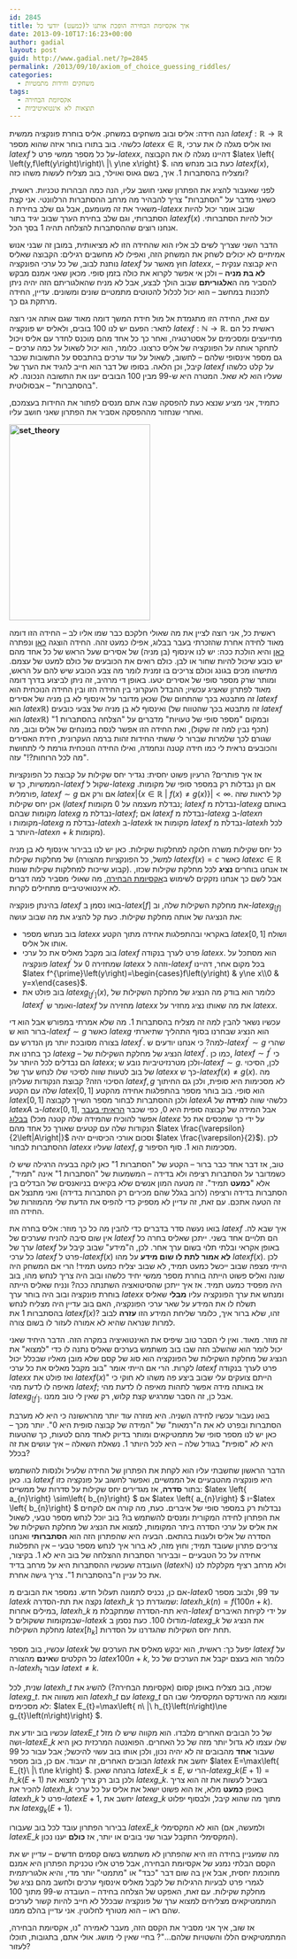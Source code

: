 ```yaml
---
id: 2845
title: איך אקסיומת הבחירה הופכת אותנו ל(כמעט) יודעי כל
date: 2013-09-10T17:16:23+00:00
author: gadial
layout: post
guid: http://www.gadial.net/?p=2845
permalink: /2013/09/10/axiom_of_choice_guessing_riddles/
categories:
  - משחקים וחידות מתמטיות
tags:
  - אקסיומת הבחירה
  - תוצאות לא אינטואיטיביות
---
```

הנה חידה: אליס ובוב משחקים במשחק. אליס בוחרת פונקציה ממשית $latex f:\mathbb{R}\to\mathbb{R}$ כלשהי. בוב בתורו בוחר איזה שהוא מספר $latex x\in\mathbb{R}$, ואז אליס מגלה לו את ערכי $latex f$ על כל מספר ממשי פרט ל-$latex x$, דהיינו מגלה לו את הקבוצה $latex \left\{ \left(y,f\left(y\right)\right)\ |\ y\ne x\right\} $. כעת בוב מנחש מהו $latex f\left(x\right)$, ומצליח בהסתברות 1. איך, בשם גאוס ואוילר, בוב מצליח לעשות משהו כזה?

לפני שאעבור להציג את הפתרון שאני חושב עליו, הנה כמה הבהרות טכניות. ראשית, כשאני מדבר על "הסתברות" צריך להבהיר מה מרחב ההסתברות הרלוונטי. אני קצת משאיר את זה מעומעם, אבל גם שלב בחירת ה-$latex x$ שבוב אומר יכול להיות הסתברותי, וגם שלב בחירת הערך שבוב יגיד בתור $latex f\left(x\right)$ יכול להיות הסתברותי. אנחנו רוצים שההסתברות להצלחה תהיה 1 בסך הכל.

הדבר השני שצריך לשים לב אליו הוא שהחידה הזו לא מציאותית, במובן זה שבני אנוש אמיתיים לא יכולים לשחק את המשחק הזה, ואפילו לא מחשבים רגילים: הקבוצה שאליס נותנת לבוב, של כל ערכי הפונקציה $latex f$ חוץ מאשר על $latex x$, היא קבוצה ענקית &#8211; **לא בת מניה** &#8211; ולכן אי אפשר לקרוא את כולה בזמן סופי. מכאן שאני אמנם מבקש להסביר מה ה**אלגוריתם** שבוב הולך לבצע, אבל לא מניח שהאלגוריתם הזה יהיה ניתן לתכנות במחשב &#8211; הוא יכול לכלול להטוטים מתמטיים שונים ומשונים. עדיין, החידה מרתקת גם כך.

עם זאת, החידה הזו מתגמדת אל מול חידת המשך דומה מאוד שגם אותה אני רוצה לתאר: הפעם יש לנו 100 בובים, ולאליס יש פונקציה $latex f:\mathbb{N}\to\mathbb{R}$. ראשית כל הם מתייעצים ומסכימים על אסטרטגיה, ואחר כך כל אחד מהם מוכנס לחדר עם אליס ויכול לתחקר אותה על הפונקציה של אליס כרצונו. כלומר, הוא יכול לשאול על כמה ערכים &#8211; גם מספר אינסופי שלהם &#8211; לחשוב, לשאול על עוד ערכים בהתבסס על התשובות שכבר קיבל, וכן הלאה. בסופו של דבר הוא חייב להגיד את הערך של $latex f$ על קלט כלשהו שעליו הוא לא שאל. המטרה היא ש-99 מבין 100 הבובים יענו את התשובה הנכונה. לא "בהסתברות" &#8211; אבסולוטית.

כתמיד, אני מציע שנצא כעת להפסקה שבה אתם מנסים לפתור את החידות בעצמכם, ואחרי שנחזור מההפסקה אסביר את הפתרון שאני חושב עליו.

**[<img class="alignnone size-full wp-image-2847" alt="set_theory" src="http://www.gadial.net/wp-content/uploads/2013/09/set_theory.png" width="255" height="354" />](http://www.gadial.net/wp-content/uploads/2013/09/set_theory.png)**

ראשית כל, אני רוצה לציין את מה שאולי חלקכם כבר שמו אליו לב &#8211; החידה הזו דומה מאוד לחידה אחרת שהזכרתי בעבר בבלוג, אפילו כמעט זהה. החידה הוצגה [כאן](http://www.gadial.net/2008/08/18/secret_sharing_riddle/) ונפתרה [כאן](http://www.gadial.net/2008/08/22/secret_sharing_riddle_solution/) והיא הולכת ככה: יש לנו אינסוף (בן מניה) של אסירים שעל הראש של כל אחד מהם יש כובע שיכול להיות שחור או לבן. כולם רואים את הכובעים של כולם למעט של עצמם. מתישהו מכים בגונג וכולם צריכים בו זמנית לומר מה צבע הכובע שיש להם על הראש, ומותר שרק מספר סופי של אסירים יטעו. באופן די מרהיב, זה ניתן לביצוע בדרך דומה מאוד לפתרון שאציג עכשיו; ההבדל העקרוני בין החידה הזו ובין החידה הנוכחית הוא שכאן מדובר על אינסוף לא בן מניה של אסירים (זה מתבטא בכך שהתחום של $latex f$ הוא $latex \mathbb{R}$) ואינסוף לא בן מניה של צבעי כובעים (זה מתבטא בכך שהטווח של $latex f$ הוא $latex \mathbb{R}$) ובמקום "מספר סופי של טעויות" מדברים על "הצלחה בהסתברות 1" (תכף נבין למה זה שקול), ואת החידה הזו אפשר לנסח במונחים של אליס ובוב, מה שגורם לכך שלמרות שברור לי ששתי החידות זהות ברמה העקרונית, חידת האסירים והכובעים נראית לי כמו חידה קטנה ונחמדה, ואילו החידה הנוכחית גורמת לי לתחושת "מה לכל הרוחות?!" עזה.

אז איך פותרים? הרעיון פשוט יחסית: נגדיר יחס שקילות על קבוצת כל הפונקציות הממשיות, כך ש-$latex f$ שקול ל-$latex g$ אם הן נבדלות רק במספר סופי של מקומות. פורמלית, $latex f\sim g$ אם ורק אם $latex \left|\left\{ x\in\mathbb{R}\ |\ f\left(x\right)\ne g\left(x\right)\right\} \right|<\infty$. קל לראות שזה אכן יחס שקילות ($latex f$ נבדלת מעצמה על 0 מקומות; $latex f$ נבדלת מ-$latex g$ באותם מקומות שבהם $latex g$ נבדלת מ-$latex f$; אם $latex f$ נבדלת מ-$latex g$ ב-$latex n$ מקומות ו-$latex g$ נבדלת מ-$latex h$ ב-$latex k$ מקומות אז $latex f$ נבדלת מ-$latex h$ לכל היותר ב-$latex n+k$ מקומות).

כל יחס שקילות משרה חלוקה למחלקות שקילות. כאן יש לנו בבירור אינסוף לא בן מניה של מחלקות שקילות (למשל, כל הפונקציות מהצורה $latex f\left(x\right)=c$ כאשר $latex c\in\mathbb{R}$ קבוע שייכות למחלקות שקילות שונות). אז אנחנו בוחרים **נציג** לכל מחלקת שקילות שכזו, אבל לשם כך אנחנו נזקקים לשימוש ב[אקסיומת הבחירה](http://www.gadial.net/2007/07/04/axiom_of_choice/), מה שאולי מסביר למה דברים לא אינטואיטיביים מתחילים לקרות.

בהינתן פונקציה $latex f$ בואו נסמן ב-$latex \left[f\right]$ את מחלקת השקילות שלה, וב-$latex g_{\left[f\right]}$ את הנציגה של אותה מחלקת שקילות. כעת קל להציג את מה שבוב עושה:

  * בוב מנחש מספר $latex x$ באקראי ובהתפלגות אחידה מתוך הקטע $latex \left[0,1\right]$ ושולח אותו אל אליס.
  * בוב מקבל מאליס את כל ערכי $latex f$ פרט לערך בנקודה $latex x$. הוא מסתכל על פונקציה $latex f^{\prime}$ שמחזירה 0 על $latex x$ וזהה ל-$latex f$ בכל מקום אחר, דהיינו $latex f^{\prime}\left(y\right)=\begin{cases}f\left(y\right) & y\ne x\\0 & y=x\end{cases}$.
  * בוב פולט את $latex g_{\left[f^{\prime}\right]}\left(x\right)$, כלומר הוא בודק מה הנציג של מחלקת השקילות של $latex f^{\prime}$ ואומר ש-$latex f$ מחזירה על $latex x$ את מה שאותו נציג מחזיר על $latex x$.

עכשיו נשאר להבין למה זה מצליח בהסתברות 1. מה שלא אמרתי במפורש אבל הוא די ברור הוא ש-$latex f\sim g$ כאשר $latex g$ הוא הנציג שבחרנו בסוף התהליך שתיארתי בצורה מסובכת יותר מן הנדרש עם $latex f^{\prime}$. למה? כי אנחנו יודעים ש-$latex f^{\prime}\sim g$ שהרי כך בחרנו את $latex g$ &#8211; הנציג של מחלקת השקילות של $latex f^{\prime}$. כמו כן, $latex f\sim f^{\prime}$ כי הם נבדלים לכל היותר על $latex x$; ולכן מטרנזיטיביות נובע ש-$latex f\sim g$. לכן, הסיכוי של בוב לטעות שווה לסיכוי שלו לנחש ערך של $latex x$ כך ש-$latex f\left(x\right)\ne g\left(x\right)$. מה הסיכוי הזה? קבוצת הנקודות שעליהן $latex f,g$ לא מסכימות היא סופית, ולכן גם החיתוך שלה עם הקטע $latex \left[0,1\right]$ הוא סופי. בוב בוחר מספר בהתפלגות אחידה מהקטע $latex \left[0,1\right]$ ולכן ההסתברות לבחור מספר השייך לקבוצה $latex A$ כלשהי שווה ל**מידה** של $latex A$ ב-$latex \left[0,1\right]$, אבל המידה של קבוצה סופית היא 0, כפי שכבר [הראיתי בעבר בבלוג](http://www.gadial.net/2010/02/24/rationals_are_zero_measure/) (אפשר להוכיח שהמידה שלה קטנה מכל $latex \varepsilon$ על ידי כך שמכסים את כל הנקודות שלה עם קטעים שאורך כל אחד מהם $latex \frac{\varepsilon}{2\left|A\right|}$ וסכום אורכי הכיסויים יהיה $latex \frac{\varepsilon}{2}$). לכן ההסתברות לבחור $latex x$ שעליו $latex f,g$ מסכימות הוא 1. סוף הסיפור.

טוב, אז דבר אחד כבר ברור &#8211; הקטע של "הסתברות 1" כאן לוקה בבעיה הרגילה שיש לו כשמדובר על הסתברות רציפה ולא בדידה &#8211; המשמעות של "הסתברות 1" אינה "תמיד", אלא "**כמעט** תמיד". זה מטעה המון אנשים שלא בקיאים בניואנסים של הבדלים בין הסתברות בדידה ורציפה (לרוב בגלל שהם מכירים רק הסתברות בדידה) ואני מתנצל אם זה הטעה אתכם. עם זאת, זה עדיין לא מספיק כדי להפיס את הדעת שלי מהמוזרות של החידה הזו.

בואו נעשה סדר בדברים כדי להבין מה כל כך מוזר: אליס בחרה את $latex f$ איך שבא לה. אין שום סיבה להניח שערכים של $latex f$ הם תלויים אחד בשני. ייתכן שאליס בחרה כל ערך של $latex f$ באופן אקראי ובלתי תלוי בשום ערך אחר. לכן, ה"מידע" שבוב קיבל על כל ערכי $latex f$ פרט ל-$latex f\left(x\right)$ **לא אמור לתת לו שום מידע** על מהו $latex f\left(x\right)$. לכן הייתי מצפה שבוב ייכשל כמעט תמיד, לא שבוב יצליח כמעט תמיד! הרי אם המשחק היה שונה ואליס פשוט הייתה בוחרת מספר ממשי יחיד כלשהו ובוב היה צריך לנחש מהו, בוב היה מפסיד כמעט תמיד. אז איך ייתכן שהסיטואציה השתנתה ככה? ונניח שאליס הייתה בוחרת פונקציה ובוב היה בוחר ערך $latex x$ ומנחש את ערך הפונקציה עליו **מבלי** שאליס תשלח לו את המידע על שאר ערכי הפונקציה, האם בוב עדיין היה מצליח לנחש בהסתברות 1 את $latex f\left(x\right)$? זהו, שלא ברור איך, כלומר שליחת המידע הזו **עזרה** לבוב למרות שנראה שהיא לא אמורה לעזור לו בשום צורה.

זה מוזר. מאוד. ואין לי הסבר טוב שיפיס את האינטואיציה במקרה הזה. הדבר היחיד שאני יכול לומר הוא שהשלב הזה שבו בוב משתמש בערכים שאליס נתנה לו כדי "למצוא" את הנציג של מחלקת השקילות של הפונקציה הוא סוג של קסם שלא מובן מאליו שבכלל יכול לקרות. הרי אם הייתי אומר "בוב מקבל מאליס את כל ערכי $latex f$ פרט לערך בנקודה $latex x$ ואז פולט את $latex f\left(x\right)$" הייתם צועקים עלי שבוב ביצע פה משהו לא חוקי כי מאיפה לו לדעת מהי $latex f$; אז באותה מידה אפשר לתהות מאיפה לו לדעת מהי $latex g_{\left[f^{\prime}\right]}$. אבל כן, זה הסבר שמרגיש קצת קלוש, רק שאין לי טוב ממנו.

בואו נעבור עכשיו לחידה השניה. היא מוזרה עוד יותר מהראשונה כי היא לא מערבת הסתברות ובפרט לא את ה"רמאות" של "המידה של קבוצה סופית היא 0". יותר מכך &#8211; כאן יש לנו מספר סופי של מתמטיקאים ומותר בדיוק לאחד מהם לטעות, כך שהטעות היא לא "סופית" בגודל שלה &#8211; היא לכל היותר 1. נשאלת השאלה &#8211; איך עושים את זה בכלל?

הדבר הראשון שחשבתי עליו הוא לקחת את הפתרון של החידה שלעיל ולנסות להשתמש בו. כאן $latex f$ היא פונקציה מהטבעיים אל הממשיים, ואפשר לחשוב על פונקציה כזו בתור **סדרה**, אז מגדירים יחס שקילות על סדרות של ממשיים: $latex \left\{ a\_{n}\right\} \sim\left\{ b\_{n}\right\} $ אם $latex \left\{ a\_{n}\right\} $ ו-$latex \left\{ b\_{n}\right\} $ נבדלות רק במספר סופי של איברים. כעת, מה קורה אם לוקחים את הפתרון לחידה המקורית ומנסים להשתמש בו? בוב יוכל לנחש מספר טבעי, לשאול את אליס על ערכי הסדרה ביתר המקומות, למצוא את הנציג של מחלקת השקילות של הסדרה של אליס ולענות בהתאם. הבעיה היא שהפתרון הזה הוא **הסתברותי** ואנחנו צריכים פתרון שעובד תמיד; וחוץ מזה, לא ברור איך לנחש מספר טבעי &#8211; אין התפלגות אחידה על כל הטבעיים &#8211; ובבירור הסתברות ההצלחה של בוב היא לא 1. בקיצור, העובדה שעכשיו ההסתברות היא על מרחב בדיד ($latex \mathbb{N}$) ולא מרחב רציף מקלקלת לנו את כל עניין ה"בהסתברות 1". צריך גישה אחרת.

אם כן, נכניס לתמונה תעלול חדש. נמספר את הבובים מ-$latex 0$ עד 99, ולבוב מספר $latex k$ נקצה את תת-הסדרה $latex h\_{k}$ שמוגדרת כך: $latex h\_{k}\left(n\right)=f\left(100n+k\right)$. במילים אחרות, $latex h\_{k}$ היא תת-הסדרה שמתקבלת מ-$latex f$ על ידי לקיחת האיברים שבמקומות ששקולים ל-$latex k$ מודולו 100. כעת נסמן ב-$latex g\_{k}$ את הנציג של מחלקת השקילות $latex \left[h_{k}\right]$ תחת יחס השקילות שהגדרנו על הסדרות.

עכשיו, בוב מספר $latex k$ יפעל כך: ראשית, הוא יבקש מאליס את הערכים של $latex f$ על כל הקלטים ש**אינם** מהצורה $latex 100n+k$, כלומר הוא בעצם יקבל את הערכים של כל ה-$latex h_{t}$ עבור $latex t\ne k$.

שנית, לכל $latex h\_{t}$ שכזה, בוב מצליח באופן קסום (אקסיומת הבחירה?) להשיג את $latex g\_{t}$. הוא משווה את $latex h\_{t}$ עם $latex g\_{t}$ ומוצא מה האינדקס המקסימלי שבו הם לא מסכימים: $latex E\_{t}=\max\left\{ n\ |\ h\_{t}\left(n\right)\ne g_{t}\left(n\right)\right\} $.

עכשיו בוב יודע את $latex E\_{t}$ של כל הבובים האחרים מלבדו. הוא מקווה שיש לו מזל ושה-$latex E\_{k}$ שלו עצמו לא גדול יותר מזה של כל האחרים. הפואנטה המרכזית כאן היא שעבור **אחד** מהבובים זה לא יהיה נכון, ולכן אותו בוב עשוי להיכשל; אבל עבור כל 99 הבובים האחרים, זה יעבוד. אם כן, בוב מספר $latex k$ יחשב את $latex E=\max\left\{ E\_{t}\ |\ t\ne k\right\} $. בהנחה שאכן $latex E\_{k}\le E$, הרי ש-$latex g\_{k}\left(E+1\right)=h\_{k}\left(E+1\right)$ ולכן בוב רק צריך למצוא את $latex g\_{k}$. בשביל לעשות את זה הוא צריך להכיר את $latex h\_{k}$ באופן **כמעט** מלא, אז הוא פשוט ישאל את אליס על כל ערכי $latex h\_{k}$ פרט ל-$latex E+1$, יחשב את $latex g\_{k}$ מתוך מה שהוא קיבל, ולבסוף יפלוט את $latex g_{k}\left(E+1\right)$.

בבירור הפתרון עובד לכל בוב שעבורו $latex E\_{k}$ הוא לא המקסימלי (ולמעשה, אם $latex E\_{k}$ המקסימלי התקבל עבור שני בובים או יותר, אז **כולם** יענו נכון).

מה שמעניין בחידה הזו היא שהפתרון לא משתמש בשום קסמים חדשים &#8211; עדיין יש את הקסם הבלתי נמנע של אקסיומת הבחירה, אבל פרט אליו טכניקת הפתרון היא אמנם מחוכמת יחסית, אבל אין בה שום דבר "כבד" או "מתמטי" יותר מדי, והיא אלגוריתמית לגמרי פרט לבעיות הרגילות של לקבל מאליס אינסוף ערכים ולחשב מהם נציג של מחלקת שקילות. עם זאת, האפקט של הצלחה בחידה &#8211; העובדה ש-99 מתוך 100 המתמטיקאים מצליחים למצוא ערך של פונקציה שבכלל לא חייב להיות קשור לערכים שהם ראו &#8211; הוא מטורף לחלוטין. אני עדיין בהלם ממנו.

אז שוב, איך אני מסביר את הקסם הזה, מעבר לאמירה "נו, אקסיומת הבחירה, המתמטיקאים הללו והשטויות שלהם&#8230;"? בחיי שאין לי מושג. אולי אתם, בתגובות, תוכלו לעזור?